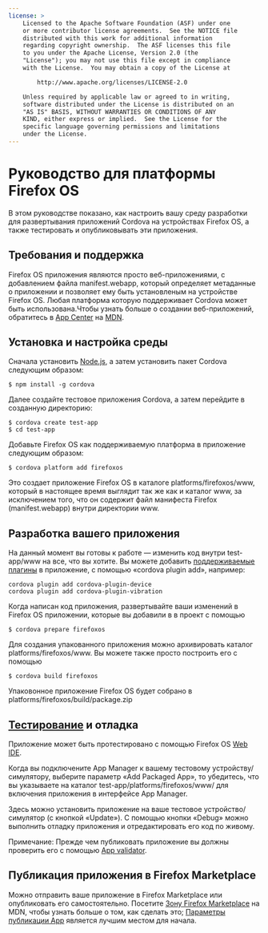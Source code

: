 ```yaml
---
license: >
    Licensed to the Apache Software Foundation (ASF) under one
    or more contributor license agreements.  See the NOTICE file
    distributed with this work for additional information
    regarding copyright ownership.  The ASF licenses this file
    to you under the Apache License, Version 2.0 (the
    "License"); you may not use this file except in compliance
    with the License.  You may obtain a copy of the License at

        http://www.apache.org/licenses/LICENSE-2.0

    Unless required by applicable law or agreed to in writing,
    software distributed under the License is distributed on an
    "AS IS" BASIS, WITHOUT WARRANTIES OR CONDITIONS OF ANY
    KIND, either express or implied.  See the License for the
    specific language governing permissions and limitations
    under the License.
---
```


# Руководство для платформы Firefox OS

В этом руководстве показано, как настроить вашу среду разработки для развертывания приложений Cordova на устройствах Firefox OS, а также тестировать и опубликовывать эти приложения.

## Требования и поддержка

Firefox OS приложения являются просто веб-приложениями, с добавлением файла manifest.webapp, который определяет метаданные о приложении и позволяет ему быть установленым на устройстве Firefox OS. Любая платформа которую поддерживает Cordova может быть использована.Чтобы узнать больше о создании веб-приложений, обратитесь в [App Center][1] на [MDN][2].

 [1]: https://developer.mozilla.org/en-US/Apps
 [2]: https://developer.mozilla.org/en-US/

## Установка и настройка среды

Сначала установить [Node.js][3], а затем установить пакет Cordova следующим образом:

 [3]: http://nodejs.org/

    $ npm install -g cordova
    

Далее создайте тестовое приложения Cordova, а затем перейдите в созданную директорию:

    $ cordova create test-app
    $ cd test-app
    

Добавьте Firefox OS как поддерживаемую платформа в приложение следующим образом:

    $ cordova platform add firefoxos
    

Это создает приложение Firefox OS в каталоге platforms/firefoxos/www, который в настоящее время выглядит так же как и каталог www, за исключением того, что он содержит файл манифеста Firefox (manifest.webapp) внутри директории www.

## Разработка вашего приложения

На данный момент вы готовы к работе — изменить код внутри test-app/www на все, что вы хотите. Вы можете добавить [поддерживаемые плагины]() в приложение, с помощью «cordova plugin add», например:

    cordova plugin add cordova-plugin-device
    cordova plugin add cordova-plugin-vibration
    

Когда написан код приложения, развертывайте ваши изменений в Firefox OS приложении, которые вы добавили в в проект с помощью

    $ cordova prepare firefoxos
    

Для создания упакованного приложения можно архивировать каталог platforms/firefoxos/www. Вы можете также просто построить его с помощью

    $ cordova build firefoxos
    

Упаковонное приложение Firefox OS будет собрано в platforms/firefoxos/build/package.zip

## <a href="../../next/index.html">Тестирование</a> и отладка

Приложение может быть протестировано с помощью Firefox OS [Web IDE][4].

 [4]: https://developer.mozilla.org/en-US/docs/Tools/WebIDE

Когда вы подключените App Manager к вашему тестовому устройству/симулятору, выберите параметр «Add Packaged App», то убедитесь, что вы указываете на каталог test-app/platforms/firefoxos/www/ для включения приложения в интерфейсе App Manager.

Здесь можно установить приложение на ваше тестовое устройство/симулятор (с кнопкой «Update»). С помощью кнопки «Debug» можно выполнить отладку приложения и отредактировать его код по живому.

Примечание: Прежде чем публиковать приложение вы должны проверить его с помощью [App validator][5].

 [5]: https://marketplace.firefox.com/developers/validator

## Публикация приложения в Firefox Marketplace

Можно отправить ваше приложение в Firefox Marketplace или опубликовать его самостоятельно. Посетите [Зону Firefox Marketplace][6] на MDN, чтобы узнать больше о том, как сделать это; [Параметры публикации App][7] является лучшим местом для начала.

 [6]: https://developer.mozilla.org/en-US/Marketplace
 [7]: https://developer.mozilla.org/en-US/Marketplace/Publishing/Publish_options